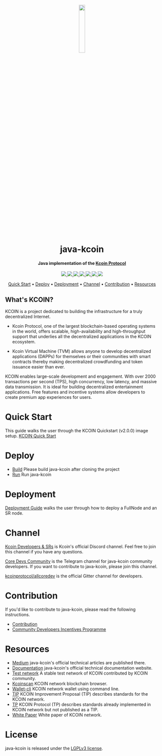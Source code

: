 <h1 align="center">
  <br>
  <img width=20% src="https://github.com/kcoinprotocol/wiki/blob/master/images/java-kcoin.jpg?raw=true">
  <br>
  java-kcoin
  <br>
</h1>

<h4 align="center">
  Java implementation of the <a href="https://kcoin.network">Kcoin Protocol</a>
</h4>


<p align="center">
  <a href="https://gitter.im/kcoinprotocol/allcoredev">
    <img src="https://camo.githubusercontent.com/da2edb525cde1455a622c58c0effc3a90b9a181c/68747470733a2f2f6261646765732e6769747465722e696d2f4a6f696e253230436861742e737667">
  </a>

  <a href="https://travis-ci.org/kcoinprotocol/java-kcoin">
    <img src="https://travis-ci.org/kcoinprotocol/java-kcoin.svg?branch=develop">
  </a>

  <a href="https://codecov.io/gh/kcoinprotocol/java-kcoin">
    <img src="https://codecov.io/gh/kcoinprotocol/java-kcoin/branch/develop/graph/badge.svg" />
  </a>

  <a href="https://github.com/kcoinprotocol/java-kcoin/issues">
    <img src="https://img.shields.io/github/issues/kcoinprotocol/java-kcoin.svg">
  </a>

  <a href="https://github.com/kcoinprotocol/java-kcoin/pulls">
    <img src="https://img.shields.io/github/issues-pr/kcoinprotocol/java-kcoin.svg">
  </a>

  <a href="https://github.com/kcoinprotocol/java-kcoin/graphs/contributors">
    <img src="https://img.shields.io/github/contributors/kcoinprotocol/java-kcoin.svg">
  </a>

  <a href="LICENSE">
    <img src="https://img.shields.io/github/license/kcoinprotocol/java-kcoin.svg">
  </a>
</p>

<p align="center">
  <a href="#quick-start">Quick Start</a> •
  <a href="#deploy">Deploy</a> •
  <a href="#Deployment">Deployment</a> •
  <a href="#Channel">Channel</a> •
  <a href="#Contribution">Contribution</a> •
  <a href="#Resources">Resources</a>
</p>

## What's KCOIN?

KCOIN is a project dedicated to building the infrastructure for a truly decentralized Internet.

* Kcoin Protocol, one of the largest blockchain-based operating systems in the world, offers scalable, high-availability and high-throughput support that underlies all the decentralized applications in the KCOIN ecosystem.

* Kcoin Virtual Machine (TVM) allows anyone to develop decentralized applications (DAPPs) for themselves or their communities with smart contracts thereby making decentralized crowdfunding and token issuance easier than ever.

KCOIN enables large-scale development and engagement. With over 2000 transactions per second (TPS), high concurrency, low latency, and massive data transmission. It is ideal for building decentralized entertainment applications. Free features and incentive systems allow developers to create premium app experiences for users.

# Quick Start
This guide walks the user through the KCOIN Quickstart (v2.0.0) image setup.
[KCOIN Quick Start](./quickstart.md)

# Deploy
* [Build](./build.md) Please build java-kcoin after cloning the project
* [Run](./run.md) Run java-kcoin

# Deployment
[Deployment Guide](https://kcoinprotocol.github.io/documentation-en/developers/deployment/)
 walks the user through how to deploy a FullNode and an SR node.

# Channel
[Kcoin Developers & SRs](https://discord.gg/hqKvyAM) is Kcoin's official Discord channel. Feel free to join this channel if you have any questions.

[Core Devs Community](https://t.me/kcoincoredevscommunity) is the Telegram channel for java-kcoin community developers. If you want to contribute to java-kcoin, please join this channel.

[kcoinprotocol/allcoredev](https://gitter.im/kcoinprotocol/allcoredev) is the official Gitter channel for developers.

# Contribution
If you'd like to contribute to java-kcoin, please read the following instructions.

- [Contribution](./CONTRIBUTING.md)
- [Community Developers Incentives Programme](./CONTRIBUTING.md#community-developers-incentives-programme)

# Resources
* [Medium](https://medium.com/@coredevs) java-kcoin's official technical articles are published there.
* [Documentation](https://kcoinprotocol.github.io/documentation-en/introduction/) java-kcoin's official technical documentation website.
* [Test network](http://nileex.io/) A stable test network of KCOIN contributed by KCOIN community.
* [Kcoinscan](https://kcoinscan.org/#/) KCOIN network blockchain browser.
* [Wallet-cli](https://github.com/kcoinprotocol/wallet-cli) KCOIN network wallet using command line.
* [TIP](https://github.com/kcoinprotocol/tips) KCOIN Improvement Proposal (TIP) describes standards for the KCOIN network.
* [TP](https://github.com/kcoinprotocol/tips/tree/master/tp) KCOIN Protocol (TP) describes standards already implemented in KCOIN network but not published as a TIP.
* [White Paper](https://kcoin.network/resources?lng=&name=1) White paper of KCOIN network.

# License
java-kcoin is released under the [LGPLv3 license](https://github.com/kcoinprotocol/java-kcoin/blob/master/LICENSE).